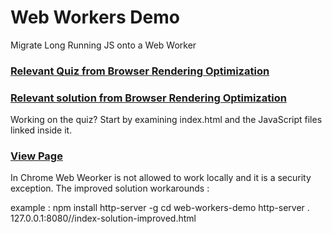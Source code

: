 # Web Workers Demo
Migrate Long Running JS onto a Web Worker

### [Relevant Quiz from Browser Rendering Optimization](https://www.udacity.com/course/viewer#!/c-ud860/l-4138168623/e-4184098558/m-4150829139)

### [Relevant solution from Browser Rendering Optimization](https://www.udacity.com/course/viewer#!/c-ud860/l-4138168623/e-4184098558/m-4146278980)

Working on the quiz? Start by examining index.html and the JavaScript files linked inside it.

### [View Page](https://websiteartist.github.io/webWorker/)

In Chrome Web Weorker is not allowed to work locally and it is a security exception.
The improved solution workarounds :

example :
npm install http-server -g
cd web-workers-demo
http-server .
127.0.0.1:8080//index-solution-improved.html